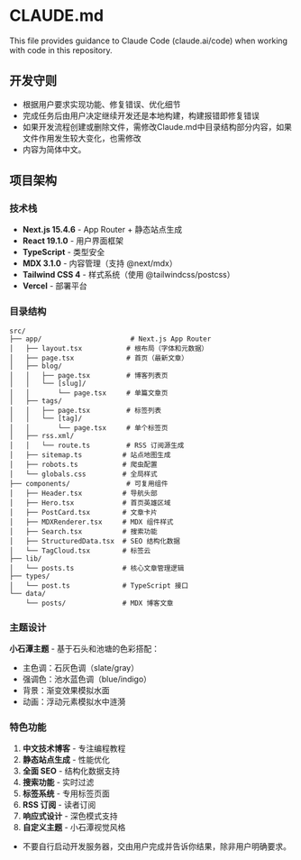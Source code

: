 # CLAUDE.md

This file provides guidance to Claude Code (claude.ai/code) when working with code in this repository.

## 开发守则
- 根据用户要求实现功能、修复错误、优化细节
- 完成任务后由用户决定继续开发还是本地构建，构建报错即修复错误
- 如果开发流程创建或删除文件，需修改Claude.md中目录结构部分内容，如果文件作用发生较大变化，也需修改
- 内容为简体中文。


## 项目架构

### 技术栈
- **Next.js 15.4.6** - App Router + 静态站点生成
- **React 19.1.0** - 用户界面框架
- **TypeScript** - 类型安全
- **MDX 3.1.0** - 内容管理（支持 @next/mdx）
- **Tailwind CSS 4** - 样式系统（使用 @tailwindcss/postcss）
- **Vercel** - 部署平台


### 目录结构
```
src/
├── app/                      # Next.js App Router
│   ├── layout.tsx           # 根布局（字体和元数据）
│   ├── page.tsx             # 首页（最新文章）
│   ├── blog/
│   │   ├── page.tsx         # 博客列表页
│   │   └── [slug]/
│   │       └── page.tsx     # 单篇文章页
│   ├── tags/
│   │   ├── page.tsx         # 标签列表
│   │   └── [tag]/
│   │       └── page.tsx     # 单个标签页
│   ├── rss.xml/
│   │   └── route.ts         # RSS 订阅源生成
│   ├── sitemap.ts          # 站点地图生成
│   ├── robots.ts           # 爬虫配置
│   └── globals.css         # 全局样式
├── components/              # 可复用组件
│   ├── Header.tsx          # 导航头部
│   ├── Hero.tsx            # 首页英雄区域
│   ├── PostCard.tsx        # 文章卡片
│   ├── MDXRenderer.tsx     # MDX 组件样式
│   ├── Search.tsx          # 搜索功能
│   ├── StructuredData.tsx  # SEO 结构化数据
│   └── TagCloud.tsx        # 标签云
├── lib/
│   └── posts.ts            # 核心文章管理逻辑
├── types/
│   └── post.ts             # TypeScript 接口
└── data/
    └── posts/              # MDX 博客文章
```

### 主题设计
**小石潭主题** - 基于石头和池塘的色彩搭配：
- 主色调：石灰色调（slate/gray）
- 强调色：池水蓝色调（blue/indigo）
- 背景：渐变效果模拟水面
- 动画：浮动元素模拟水中涟漪

### 特色功能
1. **中文技术博客** - 专注编程教程
2. **静态站点生成** - 性能优化
3. **全面 SEO** - 结构化数据支持
4. **搜索功能** - 实时过滤
5. **标签系统** - 专用标签页面
6. **RSS 订阅** - 读者订阅
7. **响应式设计** - 深色模式支持
8. **自定义主题** - 小石潭视觉风格
- 不要自行启动开发服务器，交由用户完成并告诉你结果，除非用户明确要求。